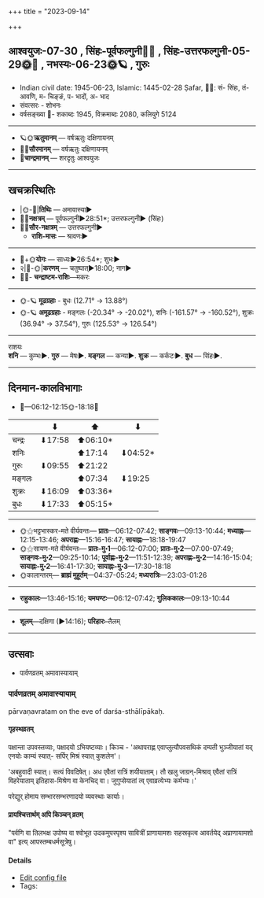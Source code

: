 +++
title = "2023-09-14"

+++
## आश्वयुजः-07-30  ,  सिंहः-पूर्वफल्गुनी🌛🌌  ,  सिंहः-उत्तरफल्गुनी-05-29🌞🌌  ,  नभस्यः-06-23🌞🪐  ,  गुरुः
- Indian civil date: 1945-06-23, Islamic: 1445-02-28 Ṣafar, 🌌🌞: सं- सिंहः, तं- आवणि, म- चिङ्ङं, प- भादों, अ- भाद
- संवत्सरः - शोभनः
- वर्षसङ्ख्या 🌛- शकाब्दः 1945, विक्रमाब्दः 2080, कलियुगे 5124
___________________
- 🪐🌞**ऋतुमानम्** — वर्षऋतुः दक्षिणायनम्
- 🌌🌞**सौरमानम्** — वर्षऋतुः दक्षिणायनम्
- 🌛**चान्द्रमानम्** — शरदृतुः आश्वयुजः
___________________


## खचक्रस्थितिः
- |🌞-🌛|**तिथिः** — अमावास्या►  
- 🌌🌛**नक्षत्रम्** — पूर्वफल्गुनी►28:51*; उत्तरफल्गुनी► (सिंहः)  
- 🌌🌞**सौर-नक्षत्रम्** — उत्तरफल्गुनी►  
  - **राशि-मासः** — श्रावणः► 
___________________
- 🌛+🌞**योगः** — साध्यः►26:54*; शुभः►  
- २|🌛-🌞|**करणम्** — चतुष्पात्►18:00; नाग►  
- 🌌🌛- **चन्द्राष्टम-राशिः**—मकरः  
___________________
- 🌞-🪐 **मूढग्रहाः** - बुधः (12.71° → 13.88°)
- 🌞-🪐 **अमूढग्रहाः** - मङ्गलः (-20.34° → -20.02°), शनिः (-161.57° → -160.52°), शुक्रः (36.94° → 37.54°), गुरुः (125.53° → 126.54°)
___________________
राशयः  
**शनि** — कुम्भः►. **गुरु** — मेषः►. **मङ्गल** — कन्या►. **शुक्र** — कर्कटः►. **बुध** — सिंहः►. 
___________________


## दिनमान-कालविभागाः
- 🌅—06:12-12:15🌞-18:18🌇  

|      |⬇     |⬆     |⬇     |
|------|-----|-----|------|
|चन्द्रः|⬇17:58 |⬆06:10*|     |
|शनिः   |     |⬆17:14 |⬇04:52*|
|गुरुः  |⬇09:55 |⬆21:22 |     |
|मङ्गलः |     |⬆07:34 |⬇19:25 |
|शुक्रः |⬇16:09 |⬆03:36*|     |
|बुधः   |⬇17:33 |⬆05:15*|     |
___________________
- 🌞⚝भट्टभास्कर-मते वीर्यवन्तः— **प्रातः**—06:12-07:42; **साङ्गवः**—09:13-10:44; **मध्याह्नः**—12:15-13:46; **अपराह्णः**—15:16-16:47; **सायाह्नः**—18:18-19:47  
- 🌞⚝सायण-मते वीर्यवन्तः— **प्रातः-मु॰1**—06:12-07:00; **प्रातः-मु॰2**—07:00-07:49; **साङ्गवः-मु॰2**—09:25-10:14; **पूर्वाह्णः-मु॰2**—11:51-12:39; **अपराह्णः-मु॰2**—14:16-15:04; **सायाह्नः-मु॰2**—16:41-17:30; **सायाह्नः-मु॰3**—17:30-18:18  
- 🌞कालान्तरम्— **ब्राह्मं मुहूर्तम्**—04:37-05:24; **मध्यरात्रिः**—23:03-01:26  
___________________
- **राहुकालः**—13:46-15:16; **यमघण्टः**—06:12-07:42; **गुलिककालः**—09:13-10:44  
___________________
- **शूलम्**—दक्षिणा (►14:16); **परिहारः**–तैलम्  
___________________

## उत्सवाः
- पार्वणव्रतम् अमावास्यायाम्
### पार्वणव्रतम् अमावास्यायाम्



pārvaṇavratam on the eve of darśa-sthālīpākaḥ.

#### गृहस्थव्रतम्
पक्षान्ता उपवस्तव्याः, पक्षादयो ऽभियष्टव्याः। किञ्च - 'अथापराह्ण एवाप्लुत्यौपवसथिकं दम्पती भुञ्जीयातां यद् एनयोः काम्यं स्यात्- सर्पिर् मिश्रं स्यात् कुशलेन'।  

'अबहुवादी स्यात्। सत्यं विवदिषेत्। अध एवैतां रात्रिं शयीयाताम्। तौ खलु जाग्रन्-मिश्राव् एवैतां रात्रिं विहरेयाताम् इतिहास-मिश्रेण वा केनचिद् वा। जुगुप्सेयातां त्व् एवाव्रत्येभ्यः कर्मभ्यः।' 

परेद्युर् होमाय सम्भारसम्भरणादयो व्यवस्थाः कार्याः।

#### प्रायश्चित्तार्थम् अपि किञ्चन् व्रतम्
"पर्वणि वा तिलभक्ष उपोष्य वा श्वोभूत उदकमुपस्पृश्य सावित्रीं प्राणायामशः सहस्रकृत्व आवर्तयेद् अप्राणायामशो वा" इत्य् आपस्तम्बधर्मसूत्रेषु।

#### Details
- [Edit config file](https://github.com/jyotisham/adyatithi/blob/master/gRhya/general/relative_event/sthAlIpAkaH_1/offset__-1/pArvaNa-vratam_30.toml)
- Tags: 


